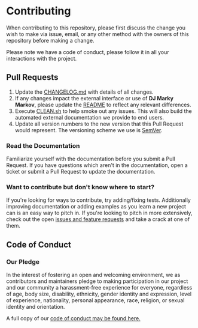# Contributing

When contributing to this repository, please first discuss the change you wish to make via issue,
email, or any other method with the owners of this repository before making a change.

Please note we have a code of conduct, please follow it in all your interactions with the project.

## Pull Requests

1. Update the [CHANGELOG.md](https://github.com/nnichols/dj-marky-markov/blob/master/CHANGELOG.md) with details of all changes.
2. If any changes impact the external interface or use of **DJ Marky Markov**, please update the [README](https://github.com/nnichols/dj-marky-markov/blob/master/README.md)
   to reflect any relevant differences.
3. Execute [CLEAN.sh](https://github.com/nnichols/dj-marky-markov/blob/master/CLEAN.sh) to help smoke out any issues.
   This will also build the automated external documentation we provide to end users.
4. Update all version numbers to the new version that this Pull Request would represent.
   The versioning scheme we use is [SemVer](http://semver.org/).

### Read the Documentation
Familiarize yourself with the documentation before you submit a Pull Request.
If you have questions which aren't in the documentation, open a ticket or submit a Pull Request to update the documentation.

### Want to contribute but don't know where to start?

If you're looking for ways to contribute, try adding/fixing tests.
Additionally improving documentation or adding examples as you learn a new project can is an easy way to pitch in. 
If you're looking to pitch in more extensively, check out the open [issues and feature requests](https://github.com/nnichols/dj-marky-markov/issues) and take a crack at one of them.

## Code of Conduct

### Our Pledge

In the interest of fostering an open and welcoming environment, we as contributors and maintainers pledge to making participation in our project and our community a harassment-free experience for everyone, regardless of age, body size, disability, ethnicity, gender identity and expression, level of experience, nationality, personal appearance, race, religion, or sexual identity and orientation.

A full copy of our [code of conduct may be found here.](https://github.com/nnichols/dj-marky-markov/blob/master/CODE_OF_CONDUCT.md)

